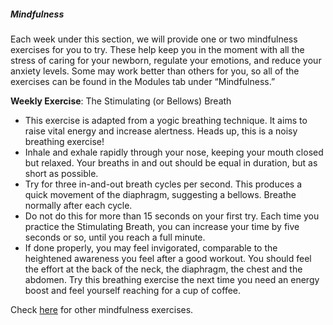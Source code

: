 ##### Mindfulness

Each week under this section, we will provide one or two mindfulness exercises for you to try. These help keep you in the moment with all the stress of caring for your newborn, regulate your emotions, and reduce your anxiety levels. Some may work better than others for you, so all of the exercises can be found in the Modules tab under “Mindfulness.” 

**Weekly Exercise**: The Stimulating (or Bellows) Breath 
* This exercise is adapted from a yogic breathing technique. It aims to raise vital energy and increase alertness. Heads up, this is a noisy breathing exercise!
* Inhale and exhale rapidly through your nose, keeping your mouth closed but relaxed. Your breaths in and out should be equal in duration, but as short as possible.
* Try for three in-and-out breath cycles per second. This produces a quick movement of the diaphragm, suggesting a bellows. Breathe normally after each cycle.
* Do not do this for more than 15 seconds on your first try. Each time you practice the Stimulating Breath, you can increase your time by five seconds or so, until you reach a full minute.
* If done properly, you may feel invigorated, comparable to the heightened awareness you feel after a good workout. You should feel the effort at the back of the neck, the diaphragm, the chest and the abdomen. Try this breathing exercise the next time you need an energy boost and feel yourself reaching for a cup of coffee. 

Check [here](/markdown/modules/mindfulness) for other mindfulness exercises.
